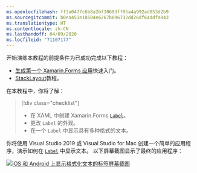 ```yaml
---
ms.openlocfilehash: ff3a0477c6b8a2bf30693ff05a4a992ad053d2b9
ms.sourcegitcommit: b0ea451e18504e6267b896732dd26df64ddfa843
ms.translationtype: HT
ms.contentlocale: zh-CN
ms.lasthandoff: 04/09/2020
ms.locfileid: "71107177"
---
```

开始演练本教程的前提条件为已成功完成以下教程：

- [生成第一个 Xamarin.Forms 应用](~/get-started/first-app/index.md)快速入门。
- [StackLayout](~/get-started/tutorials/stacklayout/index.yml)教程。

在本教程中，你将了解：

> [!div class="checklist"]
>
> - 在 XAML 中创建 Xamarin.Forms [`Label`](xref:Xamarin.Forms.Label)。
> - 更改 `Label` 的外观。
> - 在一个 `Label` 中显示具有多种格式的文本。

你将使用 Visual Studio 2019 或 Visual Studio for Mac 创建一个简单的应用程序，演示如何在 [`Label`](xref:Xamarin.Forms.Label) 中显示文本。 以下屏幕截图显示了最终的应用程序：

[![iOS 和 Android 上显示格式化文本的标签屏幕截图](../images/label-formatted-text.png "带格式化文本的标签")](../images/label-formatted-text-large.png#lightbox "带格式化文本的标签")
